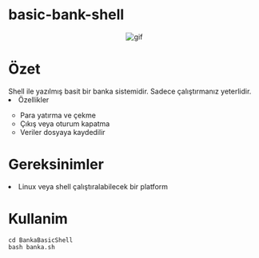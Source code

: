 # basic-bank-shell

<div align="center"><img src="https://img-s3.onedio.com/id-59f1f8a684044ac20e590ca8/rev-0/w-600/h-335/f-gif/s-2565c87c012830ac9494212dd8981c9fb1cf68d0.gif" alt="gif"></div>


<div>
<h1>Özet</center></h1>
 Shell ile yazılmış basit bir banka sistemidir.
 Sadece çalıştırmanız yeterlidir.

 <li>Özellikler</li>
 <ul type=circle>
 <li>Para yatırma ve çekme</li>
 <li>Çıkış veya oturum kapatma</li>
 <li>Veriler dosyaya kaydedilir</li>
 </ul>

</div>

<h1>Gereksinimler</h1>
<li>Linux veya shell çalıştıralabilecek bir platform</li>
<h1>Kullanim</h1>

```
cd BankaBasicShell
bash banka.sh
```



